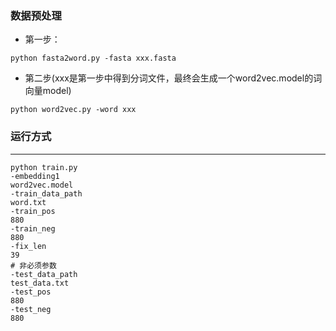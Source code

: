 
### 数据预处理
* 第一步：
```
python fasta2word.py -fasta xxx.fasta
```
* 第二步(xxx是第一步中得到分词文件，最终会生成一个word2vec.model的词向量model)
```
python word2vec.py -word xxx
```

### 运行方式
****************
```
python train.py
-embedding1
word2vec.model
-train_data_path
word.txt
-train_pos
880
-train_neg
880
-fix_len
39
# 非必须参数
-test_data_path
test_data.txt
-test_pos
880
-test_neg
880
```

